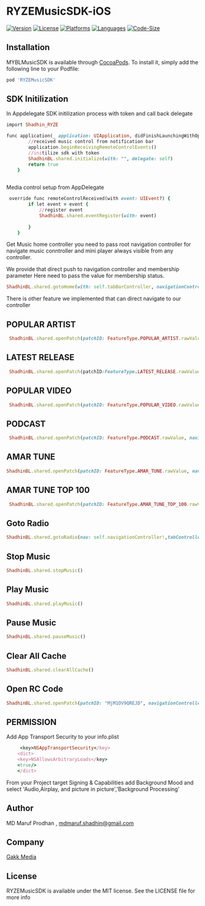 # RYZEMusicSDK-iOS

[![Version](https://img.shields.io/cocoapods/v/RYZEMusicSDK)](https://cocoapods.org/pods/RYZEMusicSDK)
[![License](https://img.shields.io/github/license/shadhin-music/RYZEMusicSDK-iOS)](https://github.com/shadhin-music/RYZEMusicSDK-iOS/blob/main/LICENSE)
[![Platforms](https://img.shields.io/badge/Platforms-iOS%2011%2B-blue.svg)](https://github.com/shadhin-music/RYZEMusicSDK-iOS/blob/main/LICENSE)
[![Languages](https://img.shields.io/badge/language-%20swift-FF69B4.svg?style=plastic)](#)
[![Code-Size](https://img.shields.io/github/languages/code-size/shadhin-music/RYZEMusicSDK-iOS)](#)

## Installation

MYBLMusicSDK is available through [CocoaPods](https://cocoapods.org). To install
it, simply add the following line to your Podfile:

```ruby
pod 'RYZEMusicSDK'
```
## SDK Initilization 
In Appdelegate SDK initilization process with token and call back delegate 
```ruby
import Shadhin_RYZE

func application(_ application: UIApplication, didFinishLaunchingWithOptions launchOptions: [UIApplication.LaunchOptionsKey: Any]?) -> Bool {
        //received music control from notification bar
        application.beginReceivingRemoteControlEvents()
        //initilize sdk with token
        ShadhinBL.shared.initialize(with: "", delegate: self)
        return true
    }
    
```
Media control setup from AppDelegate
```ruby
 override func remoteControlReceived(with event: UIEvent?) {
        if let event = event {
            //register event
            ShadhinBL.shared.eventRegister(with: event)
            
        }
    }
```
Get Music home controller you need to pass root navigation controller for navigate music conntroller and mini player always visible from any controller. 

We provide that direct push to navigation controller and membership parameter
Here need to pass the value for membership status. 
```ruby
ShadhinBL.shared.gotoHome(with: self.tabBarController, navigationController: self.navigationController!,membership ="silver")
```
There is other feature we implemented that can direct navigate to our controller 

## POPULAR ARTIST 
```ruby
 ShadhinBL.shared.openPatch(patchID: FeatureType.POPULAR_ARTIST.rawValue, navigationController: self.navigationController!,tabController: self.tabBarController)
```
## LATEST RELEASE 
```ruby
 ShadhinBL.shared.openPatch(patchID:FeatureType.LATEST_RELEASE.rawValue, navigationController: self.navigationController!,tabController: self.tabBarController)
```
## POPULAR VIDEO
```ruby
 ShadhinBL.shared.openPatch(patchID: FeatureType.POPULAR_VIDEO.rawValue, navigationController: self.navigationController!,tabController: self.tabBarController)
```
## PODCAST 
```ruby
 ShadhinBL.shared.openPatch(patchID: FeatureType.PODCAST.rawValue, navigationController: self.navigationController!,tabController: self.tabBarController)
```
## AMAR TUNE 
```ruby
ShadhinBL.shared.openPatch(patchID: FeatureType.AMAR_TUNE.rawValue, navigationController: self.navigationController!,tabController: self.tabBarController)
 ```
## AMAR TUNE TOP 100
```ruby
 ShadhinBL.shared.openPatch(patchID: FeatureType.AMAR_TUNE_TOP_100.rawValue, navigationController: self.navigationController!,tabController: self.tabBarController)
```
## Goto Radio
```ruby
ShadhinBL.shared.gotoRadio(nav: self.navigationController!,tabController: self.tabBarController)
```
## Stop Music
```ruby
ShadhinBL.shared.stopMusic()
```
## Play Music
```ruby
ShadhinBL.shared.playMusic()
```
## Pause Music
```ruby
ShadhinBL.shared.pauseMusic()
```
## Clear All Cache
```ruby
ShadhinBL.shared.clearAllCache()
```
## Open RC Code
```ruby
ShadhinBL.shared.openPatch(patchID: "MjM1OV9QREJD", navigationController: self.navigationController!, tabController: self.tabBarController)
```

## PERMISSION 
Add App Transport Security to your info.plist
```ruby
     <key>NSAppTransportSecurity</key>
    <dict>
    <key>NSAllowsArbitraryLoads</key>
    <true/>
    </dict>
```
From your Project target Signing & Capabilities add Background Mood and select 'Audio,Airplay, and picture in picture','Background Processing'


## Author

MD Maruf Prodhan , mdmaruf.shadhin@gmail.com

## Company

[Gakk Media](https://gakkmedia.com)

## License

RYZEMusicSDK is available under the MIT license. See the LICENSE file for more info

